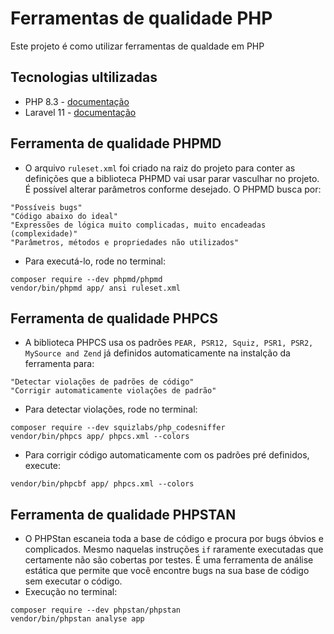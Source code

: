 # Ferramentas de qualidade PHP

Este projeto é como utilizar ferramentas de qualdade em PHP

## Tecnologias ultilizadas

- PHP 8.3 - [documentação](https://www.php.net/docs.php)
- Laravel 11 -  [documentação](https://laravel.com/docs/11.x)

## Ferramenta de qualidade PHPMD
- O arquivo `ruleset.xml` foi criado na raiz do projeto para conter as definições que a biblioteca PHPMD vai usar parar vasculhar no projeto. É possível alterar parâmetros conforme desejado. O PHPMD busca por:
```JS
"Possíveis bugs"
"Código abaixo do ideal"
"Expressões de lógica muito complicadas, muito encadeadas (complexidade)"
"Parâmetros, métodos e propriedades não utilizados"
```
- Para executá-lo, rode no terminal:
```
composer require --dev phpmd/phpmd
vendor/bin/phpmd app/ ansi ruleset.xml
```

## Ferramenta de qualidade PHPCS
- A biblioteca PHPCS usa os padrões `PEAR, PSR12, Squiz, PSR1, PSR2, MySource and Zend` já definidos automaticamente na instalção da ferramenta para:
```JS
"Detectar violações de padrões de código"
"Corrigir automaticamente violações de padrão"
```
- Para detectar violações, rode no terminal:
```
composer require --dev squizlabs/php_codesniffer
vendor/bin/phpcs app/ phpcs.xml --colors
```
- Para corrigir código automaticamente com os padrões pré definidos, execute:
```
vendor/bin/phpcbf app/ phpcs.xml --colors
```

## Ferramenta de qualidade PHPSTAN
- O PHPStan escaneia toda a base de código e procura por bugs óbvios e complicados. Mesmo naquelas instruções `if` raramente executadas que certamente não são cobertas por testes. É uma ferramenta de análise estática que permite que você encontre bugs na sua base de código sem executar o código.
- Execução no terminal:
```
composer require --dev phpstan/phpstan
vendor/bin/phpstan analyse app 
```